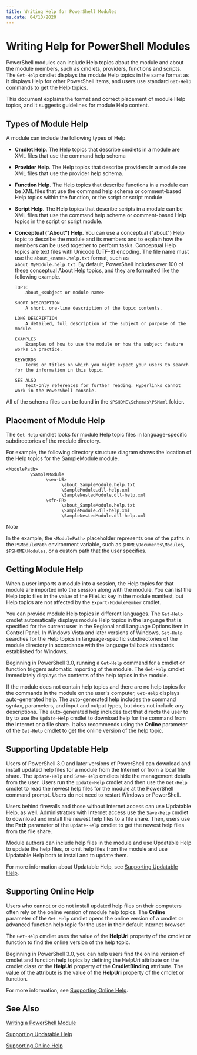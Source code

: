 ```yaml
---
title: Writing Help for PowerShell Modules
ms.date: 04/10/2020
---
```

# Writing Help for PowerShell Modules

PowerShell modules can include Help topics about the module and about the module members, such as
cmdlets, providers, functions and scripts. The `Get-Help` cmdlet displays the module Help topics in
the same format as it displays Help for other PowerShell items, and users use standard `Get-Help`
commands to get the Help topics.

This document explains the format and correct placement of module Help topics, and it suggests
guidelines for module Help content.

## Types of Module Help

A module can include the following types of Help.

- **Cmdlet Help**. The Help topics that describe cmdlets in a module are XML files that use the
  command help schema

- **Provider Help**. The Help topics that describe providers in a module are XML files that use the
  provider help schema.

- **Function Help**. The Help topics that describe functions in a module can be XML files that use
  the command help schema or comment-based Help topics within the function, or the script or script
  module

- **Script Help**. The Help topics that describe scripts in a module can be XML files that use the
  command help schema or comment-based Help topics in the script or script module.

- **Conceptual ("About") Help**. You can use a conceptual ("about") Help topic to describe the
  module and its members and to explain how the members can be used together to perform tasks.
  Conceptual Help topics are text files with Unicode (UTF-8) encoding. The file name must use the
  `about_<name>.help.txt` format, such as `about_MyModule.help.txt`. By default, PowerShell includes
  over 100 of these conceptual About Help topics, and they are formatted like the following example.

  ```
  TOPIC
      about_<subject or module name>

  SHORT DESCRIPTION
      A short, one-line description of the topic contents.

  LONG DESCRIPTION
      A detailed, full description of the subject or purpose of the module.

  EXAMPLES
      Examples of how to use the module or how the subject feature works in practice.

  KEYWORDS
      Terms or titles on which you might expect your users to search for the information in this topic.

  SEE ALSO
      Text-only references for further reading. Hyperlinks cannot work in the PowerShell console.

  ```

All of the schema files can be found in the `$PSHOME\Schemas\PSMaml` folder.

## Placement of Module Help

The `Get-Help` cmdlet looks for module Help topic files in language-specific subdirectories of the
module directory.

For example, the following directory structure diagram shows the location of the Help topics for the
SampleModule module.

```
<ModulePath>
         \SampleModule
               \<en-US>
                     \about_SampleModule.help.txt
                     \SampleModule.dll-help.xml
                     \SampleNestedModule.dll-help.xml
               \<fr-FR>
                     \about_SampleModule.help.txt
                     \SampleModule.dll-help.xml
                     \SampleNestedModule.dll-help.xml

```

> [!NOTE]
> In the example, the `<ModulePath>` placeholder represents one of the paths in the `PSModulePath`
> environment variable, such as `$HOME\Documents\Modules`, `$PSHOME\Modules`, or a custom path that the
> user specifies.

## Getting Module Help

When a user imports a module into a session, the Help topics for that module are imported into the
session along with the module. You can list the Help topic files in the value of the FileList key in
the module manifest, but Help topics are not affected by the `Export-ModuleMember` cmdlet.

You can provide module Help topics in different languages. The `Get-Help` cmdlet automatically
displays module Help topics in the language that is specified for the current user in the Regional
and Language Options item in Control Panel. In Windows Vista and later versions of Windows,
`Get-Help` searches for the Help topics in language-specific subdirectories of the module directory
in accordance with the language fallback standards established for Windows.

Beginning in PowerShell 3.0, running a `Get-Help` command for a cmdlet or function triggers
automatic importing of the module. The `Get-Help` cmdlet immediately displays the contents of the
help topics in the module.

If the module does not contain help topics and there are no help topics for the commands in the
module on the user's computer, `Get-Help` displays auto-generated help. The auto-generated help
includes the command syntax, parameters, and input and output types, but does not include any
descriptions. The auto-generated help includes text that directs the user to try to use the
`Update-Help` cmdlet to download help for the command from the Internet or a file share. It also
recommends using the **Online** parameter of the `Get-Help` cmdlet to get the online version of the
help topic.

## Supporting Updatable Help

Users of PowerShell 3.0 and later versions of PowerShell can download and install updated help files
for a module from the Internet or from a local file share. The `Update-Help` and `Save-Help` cmdlets
hide the management details from the user. Users run the `Update-Help` cmdlet and then use the
`Get-Help` cmdlet to read the newest help files for the module at the PowerShell command prompt.
Users do not need to restart Windows or PowerShell.

Users behind firewalls and those without Internet access can use Updatable Help, as well.
Administrators with Internet access use the `Save-Help` cmdlet to download and install the newest
help files to a file share. Then, users use the **Path** parameter of the `Update-Help` cmdlet to
get the newest help files from the file share.

Module authors can include help files in the module and use Updatable Help to update the help files,
or omit help files from the module and use Updatable Help both to install and to update them.

For more information about Updatable Help, see [Supporting Updatable Help](./supporting-updatable-help.md).

## Supporting Online Help

Users who cannot or do not install updated help files on their computers often rely on the online
version of module help topics. The **Online** parameter of the `Get-Help` cmdlet opens the online
version of a cmdlet or advanced function help topic for the user in their default Internet browser.

The `Get-Help` cmdlet uses the value of the **HelpUri** property of the cmdlet or function to find
the online version of the help topic.

Beginning in PowerShell 3.0, you can help users find the online version of cmdlet and function help
topics by defining the HelpUri attribute on the cmdlet class or the **HelpUri** property of the
**CmdletBinding** attribute. The value of the attribute is the value of the **HelpUri** property of
the cmdlet or function.

For more information, see [Supporting Online Help](./supporting-online-help.md).

## See Also

[Writing a PowerShell Module](./writing-a-windows-powershell-module.md)

[Supporting Updatable Help](./supporting-updatable-help.md)

[Supporting Online Help](./supporting-online-help.md)
